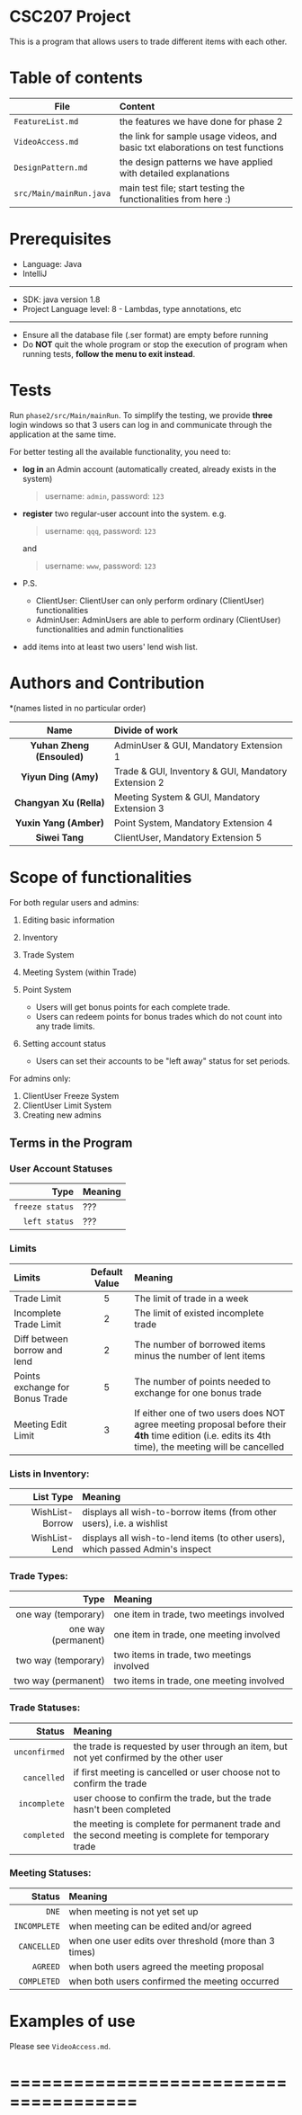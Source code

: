 # CSC207 Project

This is a program that allows users to trade different items with each other.
 
# Table of contents
 | File | Content |
 |------|:---------------|
 |`FeatureList.md`|the features we have done for phase 2|
 |`VideoAccess.md`|the link for sample usage videos, and basic txt elaborations on test functions|
 |`DesignPattern.md`|the design patterns we have applied with detailed explanations|
 |`src/Main/mainRun.java`|main test file; start testing the functionalities from here :)|
 
# Prerequisites
  - Language: Java
  - IntelliJ
--- 
  - SDK: java version 1.8
  - Project Language level: 8 - Lambdas, type annotations, etc
---
  - Ensure all the database file (.ser format) are empty before running
  - Do **NOT** quit the whole program or stop the execution of program when running tests, 
  **follow the menu to exit instead**.

# Tests
Run `phase2/src/Main/mainRun`. To simplify the testing, we provide **three** login windows 
so that 3 users can log in and communicate through the application at the same time.

For better testing all the available functionality, you need to:
  - **log in** an Admin account (automatically created, already exists in the system)
    > username: `admin`, password: `123`
                                                               
  - **register** two regular-user account into the system. 
    e.g.
    > username: `qqq`, password: `123`

    and
    > username: `www`, password: `123`
  - P.S. 
    - ClientUser: ClientUser can only perform ordinary (ClientUser) functionalities
    - AdminUser: AdminUsers are able to perform ordinary (ClientUser) functionalities and admin functionalities
  - add items into at least two users' lend wish list.


# Authors and Contribution 
*(names listed in no particular order)

| Name | Divide of work |
|:------:|:---------------|
|**Yuhan Zheng (Ensouled)**|AdminUser & GUI, Mandatory Extension 1|
|**Yiyun Ding (Amy)**|Trade & GUI, Inventory & GUI, Mandatory Extension 2|
|**Changyan Xu (Rella)**|Meeting System & GUI, Mandatory Extension 3|
|**Yuxin Yang (Amber)**|Point System, Mandatory Extension 4|
|**Siwei Tang**|ClientUser, Mandatory Extension 5|



# Scope of functionalities 

For both regular users and admins:
1. Editing basic information
2. Inventory
3. Trade System
4. Meeting System (within Trade)
5. Point System
    - Users will get bonus points for each complete trade.
    - Users can redeem points for bonus trades which do not count into any trade limits.

6. Setting account status
    - Users can set their accounts to be "left away" status for set periods.

For admins only:
1. ClientUser Freeze System
2. ClientUser Limit System
3. Creating new admins

## Terms in the Program

### User Account Statuses
| Type | Meaning |
|------:|:---------------|
|`freeze status`|???|
|`left status`|???|

### Limits
| Limits | Default Value | Meaning |
|:------|:---------------:|:---------------|
|Trade Limit            |5|The limit of trade in a week |
|Incomplete Trade Limit |2|The limit of existed incomplete trade|
|Diff between borrow and lend |2|The number of borrowed items minus the number of lent items |
|Points exchange for Bonus Trade|5|The number of points needed to exchange for one bonus trade |
|Meeting Edit Limit     |3|If either one of two users does NOT agree meeting proposal before their **4th** time edition (i.e. edits its 4th time), the meeting will be cancelled|

### Lists in Inventory:
| List Type | Meaning |
|------:|:---------------|
|WishList-Borrow|displays all wish-to-borrow items (from other users), i.e. a wishlist|
|WishList-Lend|displays all wish-to-lend items (to other users), which passed Admin's inspect|

### Trade Types:
| Type | Meaning |
|------:|:---------------|
|one way (temporary)|one item in trade, two meetings involved|
|one way (permanent)|one item in trade, one meeting involved|
|two way (temporary)|two items in trade, two meetings involved|
|two way (permanent)|two items in trade, one meeting involved|

### Trade Statuses:
| Status | Meaning |
|------:|:---------------|
|`unconfirmed`| the trade is requested by user through an item, but not yet confirmed by the other user|
|`cancelled`|   if first meeting is cancelled or user choose not to confirm the trade|
|`incomplete`|  user choose to confirm the trade, but the trade hasn't been completed|
|`completed`|   the meeting is complete for permanent trade and the second meeting is complete for temporary trade|

### Meeting Statuses:
| Status | Meaning |
|------:|:---------------|
|`DNE`|          when meeting is not yet set up|
|`INCOMPLETE`|   when meeting can be edited and/or agreed|
|`CANCELLED`|    when one user edits over threshold (more than 3 times)|
|`AGREED`|       when both users agreed the meeting proposal|
|`COMPLETED`|    when both users confirmed the meeting occurred|






# Examples of use
Please see `VideoAccess.md`.




















# ======================================